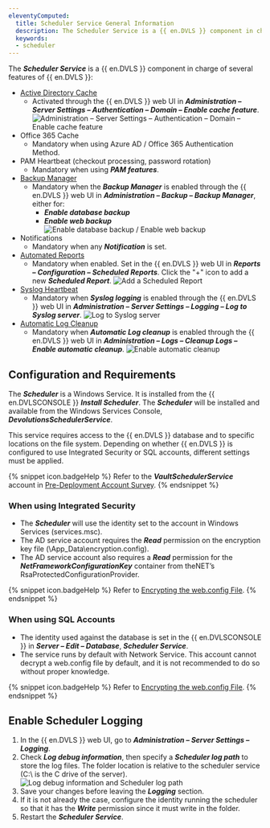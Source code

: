```yaml
---
eleventyComputed:  
  title: Scheduler Service General Information
  description: The Scheduler Service is a {{ en.DVLS }} component in charge of several features of {{ en.DVLS }}.
  keywords:
  - scheduler
---
```

The ***Scheduler Service*** is a {{ en.DVLS }} component in charge of several features of {{ en.DVLS }}:

* [Active Directory Cache](/server/web-interface/administration/configuration/server-settings/general/authentication/domain/)
  * Activated through the {{ en.DVLS }} web UI in ***Administration – Server Settings – Authentication – Domain – Enable cache feature***.  
     ![Administration – Server Settings – Authentication – Domain – Enable cache feature](/img/en/kb/KB4953.png)
* Office 365 Cache
  * Mandatory when using Azure AD / Office 365 Authentication Method.
* PAM Heartbeat (checkout processing, password rotation)
  * Mandatory when using ***PAM features***.
* [Backup Manager](/server/web-interface/administration/backup/backup-manager/)
  * Mandatory when the ***Backup Manager*** is enabled through the {{ en.DVLS }} web UI in ***Administration – Backup – Backup Manager***, either for:
    * ***Enable database backup***
    * ***Enable web backup***
      ![Enable database backup / Enable web backup](/img/en/kb/KB4955.png)
* Notifications
  * Mandatory when any ***Notification*** is set.
* [Automated Reports](/server/web-interface/reports/configuration/scheduled-reports/)
  * Mandatory when enabled. Set in the {{ en.DVLS }} web UI in ***Reports – Configuration – Scheduled Reports***. Click the "+" icon to add a new ***Scheduled Report***.
   ![Add a Scheduled Report](/img/en/kb/KB4956.png)
* [Syslog Heartbeat](/server/web-interface/administration/configuration/server-settings/general/logging/)
  * Mandatory when ***Syslog logging*** is enabled through the {{ en.DVLS }} web UI in ***Administration – Server Settings – Logging – Log to Syslog server***.
   ![Log to Syslog server](/img/en/kb/KB4957.png)
* [Automatic Log Cleanup](/server/web-interface/administration/logs/cleanup-logs/)
  * Mandatory when ***Automatic Log cleanup*** is enabled through the {{ en.DVLS }} web UI in ***Administration – Logs – Cleanup Logs – Enable automatic cleanup***.
   ![Enable automatic cleanup](/img/en/kb/KB4958.png)

## Configuration and Requirements

The ***Scheduler*** is a Windows Service. It is installed from the {{ en.DVLSCONSOLE }} ***Install Scheduler***. The ***Scheduler*** will be installed and available from the Windows Services Console, ***DevolutionsSchedulerService***.

This service requires access to the {{ en.DVLS }} database and to specific locations on the file system. Depending on whether {{ en.DVLS }} is configured to use Integrated Security or SQL accounts, different settings must be applied.

{% snippet icon.badgeHelp %}
Refer to the ***VaultSchedulerService*** account in [Pre-Deployment Account Survey](/kb/devolutions-server/knowledge-base/pre-deployment-account-survey/).
{% endsnippet %}

### When using Integrated Security

* The ***Scheduler*** will use the identity set to the account in Windows Services (services.msc).
* The AD service account requires the ***Read*** permission on the encryption key file (<web app path>\App_Data\encryption.config).
* The AD service account also requires a ***Read*** permission for the ***NetFrameworkConfigurationKey*** container from theNET’s RsaProtectedConfigurationProvider.

{% snippet icon.badgeHelp %}
Refer to [Encrypting the web.config File](/kb/devolutions-server/how-to-articles/encrypting-web-config-file/).
{% endsnippet %}

### When using SQL Accounts

* The identity used against the database is set in the {{ en.DVLSCONSOLE }} in ***Server – Edit – Database***, ***Scheduler Service***.
* The service runs by default with Network Service. This account cannot decrypt a web.config file by default, and it is not recommended to do so without proper knowledge.

{% snippet icon.badgeHelp %}
Refer to [Encrypting the web.config File](/kb/devolutions-server/how-to-articles/encrypting-web-config-file/).
{% endsnippet %}

## Enable Scheduler Logging

1. In the {{ en.DVLS }} web UI, go to ***Administration – Server Settings – Logging***.
1. Check ***Log debug information***, then specify a ***Scheduler log path*** to store the log files. The folder location is relative to the scheduler service (C:\ is the C drive of the server).
![Log debug information and Scheduler log path](/img/en/kb/KB2237.png)
1. Save your changes before leaving the ***Logging*** section.
1. If it is not already the case, configure the identity running the scheduler so that it has the ***Write*** permission since it must write in the folder.
1. Restart the ***Scheduler Service***.
